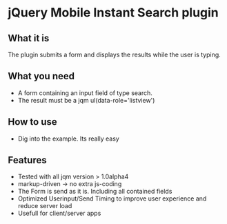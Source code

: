 jQuery Mobile Instant Search plugin
===================================

What it is
----------
The plugin submits a form and displays the results while the user is typing.

What you need
-------------
* A form containing an input field of type search.
* The result must be a jqm ul(data-role='listview')

How to use
----------
* Dig into the example. Its really easy

Features
--------
* Tested with all jqm version > 1.0alpha4
* markup-driven -> no extra js-coding
* The Form is send as it is. Including all contained fields
* Optimized Userinput/Send Timing to improve user experience and reduce server load
* Usefull for client/server apps


